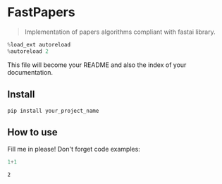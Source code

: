 # FastPapers
> Implementation of papers algorithms compliant with fastai library.


```python
%load_ext autoreload
%autoreload 2
```

This file will become your README and also the index of your documentation.

## Install

`pip install your_project_name`

## How to use

Fill me in please! Don't forget code examples:

```python
1+1  
```




    2


